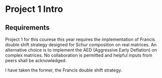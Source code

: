 # Project 1 Intro

## Requirements

Project 1 for this courese this year requires the implementation of Francis double shift strategy designed for Schur composition on real matrices. 
An alternative choice is to implement the AED (Aggressive Early Deflation) on complex matrices. No collaboration is permitted and helpful inputs
from peers shall be acknowledged.

I have taken the former, the Francis double shift strategy.
